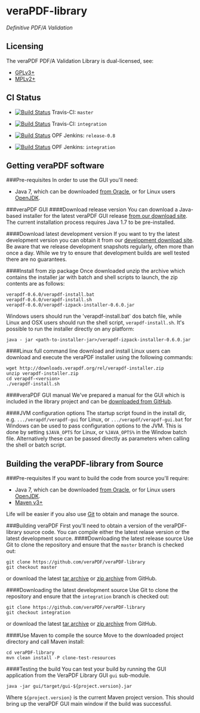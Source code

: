 veraPDF-library
===============
*Definitive PDF/A Validation*

Licensing
---------
The veraPDF PDF/A Validation Library is dual-licensed, see:

 - [GPLv3+](LICENSE.GPL "GNU General Public License, version 3")
 - [MPLv2+](LICENSE.MPL "Mozilla Public License, version 2.0")

CI Status
---------
- [![Build Status](https://travis-ci.org/veraPDF/veraPDF-library.svg?branch=master)](https://travis-ci.org/veraPDF/veraPDF-library "veraPDF-library Travis-CI master branch build") Travis-CI: `master`

- [![Build Status](https://travis-ci.org/veraPDF/veraPDF-library.svg?branch=integration)](https://travis-ci.org/veraPDF/veraPDF-library "veraPDF-library Travis-CI integration build") Travis-CI: `integration`

- [![Build Status](http://jenkins.opf-labs.org/buildStatus/icon?job=veraPDF-library-0.8)](http://jenkins.opf-labs.org/job/veraPDF-library-0.8/) OPF Jenkins: `release-0.8`

- [![Build Status](http://jenkins.opf-labs.org/buildStatus/icon?job=veraPDF-library-0.9-mvn)](http://jenkins.opf-labs.org/job/veraPDF-library-0.9-mvn/) OPF Jenkins: `integration`

Getting veraPDF software
------------------------
###Pre-requisites
In order to use the GUI you'll need:

 * Java 7, which can be downloaded [from Oracle](http://www.oracle.com/technetwork/java/javase/downloads/index.html), or for Linux users [OpenJDK](http://openjdk.java.net/install/index.html).

###veraPDF GUI
####Download release version
You can download a Java-based installer for the latest veraPDF GUI release [from our download site](http://downloads.verapdf.org/rel/verapdf-installer.zip). The current installation process requires Java 1.7 to be pre-installed.

####Download latest development version
If you want to try the latest development version you can obtain it from our [development download site](http://downloads.verapdf.org/dev/http://downloads.verapdf.org/dev/verapdf-installer-dev.zip). Be aware that we release development snapshots regularly, often more than once a day. While we try to ensure that development builds are well tested there are no guarantees.

####Install from zip package
Once downloaded unzip the archive which contains the installer jar with batch and shell scripts to launch, the zip contents are as follows:

    verapdf-0.6.0/verapdf-install.bat
    verapdf-0.6.0/verapdf-install.sh
    verapdf-0.6.0/verapdf-izpack-installer-0.6.0.jar

Windows users should run the 'verapdf-install.bat' dos batch file, while Linux and OSX users should run the shell script, `verapdf-install.sh`. It's possible to run the installer directly on any platform:

    java - jar <path-to-installer-jar>/verapdf-izpack-installer-0.6.0.jar

####Linux full command line download and install
Linux users can download and execute the veraPDF installer using the following commands:

    wget http://downloads.verapdf.org/rel/verapdf-installer.zip
    unzip verapdf-installer.zip
    cd verapdf-<version>
    ./verapdf-install.sh

####veraPDF GUI manual
We've prepared a manual for the GUI which is included in the library project and can be [downloaded from GitHub](https://github.com/veraPDF/veraPDF-library/raw/release-0.6/veraPDFPDFAConformanceCheckerGUI.pdf).

####JVM configuration options
The startup script found in the install dir, e.g. `.../verapdf/verapdf-gui` for Linux, or `.../verapdf/verapdf-gui.bat` for Windows can be used to pass
configuration options to the JVM. This is done by setting `$JAVA_OPTS` for Linux, or `%JAVA_OPTS%` in the Window batch file. Alternatively these can be
passed directly as parameters when calling the shell or batch script.

Building the veraPDF-library from Source
----------------------------------------
###Pre-requisites
If you want to build the code from source you'll require:

 * Java 7, which can be downloaded [from Oracle](http://www.oracle.com/technetwork/java/javase/downloads/index.html), or for Linux users [OpenJDK](http://openjdk.java.net/install/index.html).
 * [Maven v3+](https://maven.apache.org/)

Life will be easier if you also use [Git](https://git-scm.com/) to obtain and manage the source.

###Building veraPDF
First you'll need to obtain a version of the veraPDF-library source code. You can compile either the latest relase version or the latest development source.
####Downloading the latest release source
Use Git to clone the repository and ensure that the `master` branch is checked out:
```
git clone https://github.com/veraPDF/veraPDF-library
git checkout master
```
or download the latest [tar archive](https://github.com/veraPDF/veraPDF-library/archive/master.tar.gz "veraPDF-library latest GitHub tar archive") or [zip archive](https://github.com/veraPDF/veraPDF-library/archive/master.zip "veraPDF-library latest GitHub zip archive") from GitHub.

####Downloading the latest development source
Use Git to clone the repository and ensure that the `integration` branch is checked out:

    git clone https://github.com/veraPDF/veraPDF-library
    git checkout integration

or download the latest [tar archive](https://github.com/veraPDF/veraPDF-library/archive/integration.tar.gz "veraPDF-library latest GitHub tar archive") or [zip archive](https://github.com/veraPDF/veraPDF-library/archive/integration.zip "veraPDF-library latest GitHub zip archive") from GitHub.

####Use Maven to compile the source
Move to the downloaded project directory and call Maven install:

    cd veraPDF-library
    mvn clean install -P clone-test-resources

####Testing the build
You can test your build by running the GUI application from the VeraPDF Library GUI `gui` sub-module.

    java -jar gui/target/gui-${project.version}.jar

Where `${project.version}` is the current Maven project version. This should bring up the veraPDF GUI main window if the build was successful.
